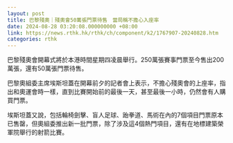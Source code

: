 ```yaml
---
layout: post
title: 巴黎殘奧｜殘奧會50萬張門票待售　當局稱不擔心入座率
date: 2024-08-28 03:20:08.000000000 +08:00
link: https://news.rthk.hk/rthk/ch/component/k2/1767907-20240828.htm
categories: rthk
---
```


巴黎殘奧會開幕式將於本港時間星期四凌晨舉行。250萬張賽事門票至今售出200萬張，還有50萬張門票待售。

巴黎奧組委主席埃斯坦蓋在開幕前夕的記者會上表示，不擔心殘奧會的上座率，指出和奧運會時一樣，直到比賽開始前的最後一天，甚至最後一小時，仍然會有人購買門票。

埃斯坦蓋又說，包括輪椅劍擊、盲人足球、跆拳道、馬術在內的7個項目門票原本已售罄，但奧組委推出新一批門票，除了涉及這4個熱門項目，還有在地標建築榮軍院舉行的射箭比賽。
